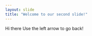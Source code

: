 ```yaml
---
layout: slide
title: "Welcome to our second slide!"
---
```

Hi there
Use the left arrow to go back!
